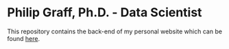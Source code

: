 # Philip Graff, Ph.D. - Data Scientist

This repository contains the back-end of my personal website which can be found [here](https://pbgraff.github.io/).
